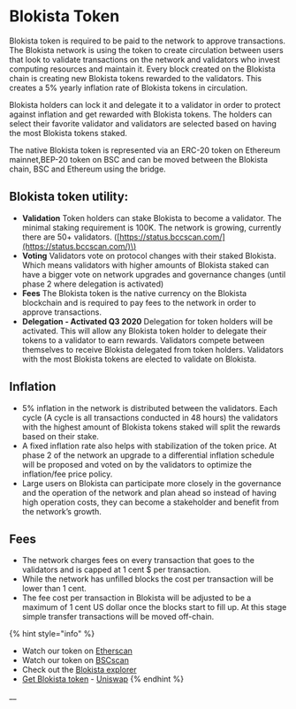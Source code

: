 # Blokista Token

Blokista token is required to be paid to the network to approve transactions. The Blokista network is using the token to create circulation between users that look to validate transactions on the network and validators who invest computing resources and maintain it. Every block created on the Blokista chain is creating new Blokista tokens rewarded to the validators. This creates a 5% yearly inflation rate of Blokista tokens in circulation.

Blokista holders can lock it and delegate it to a validator in order to protect against inflation and get rewarded with Blokista tokens. The holders can select their favorite validator and validators are selected based on having the most Blokista tokens staked.

The native Blokista token is represented via an ERC-20 token on Ethereum mainnet,BEP-20 token on BSC and can be moved between the Blokista chain, BSC and Ethereum using the bridge.

## Blokista token utility:

* **Validation** Token holders can stake Blokista to become a validator. The minimal staking requirement is 100K. The network is growing, currently there are 50+ validators. \([https://status.bccscan.com/](https://status.bccscan.com/)\)
* **Voting** Validators vote on protocol changes with their staked Blokista. Which means validators with higher amounts of Blokista staked can have a bigger vote on network upgrades and governance changes \(until phase 2 where delegation is activated\)
* **Fees** The Blokista token is the native currency on the Blokista blockchain and is required to pay fees to the network in order to approve transactions.
* **Delegation - Activated Q3 2020** Delegation for token holders will be activated. This will allow any Blokista token holder to delegate their tokens to a validator to earn rewards. Validators compete between themselves to receive Blokista delegated from token holders. Validators with the most Blokista tokens are elected to validate on Blokista.

## **Inflation**

* 5% inflation in the network is distributed between the validators. Each cycle \(A cycle is all transactions conducted in 48 hours\) the validators with the highest amount of Blokista tokens staked will split the rewards based on their stake.
* A fixed inflation rate also helps with stabilization of the token price. At phase 2 of the network an upgrade to a differential inflation schedule will be proposed and voted on by the validators to optimize the inflation/fee price policy. 
* Large users on Blokista can participate more closely in the governance and the operation of the network and plan ahead so instead of having high operation costs, they can become a stakeholder and benefit from the network’s growth. 

## **Fees**

* The network charges fees on every transaction that goes to the validators and is capped at 1 cent $ per transaction.
* While the network has unfilled blocks the cost per transaction will be lower than 1 cent. 
* The fee cost per transaction in Blokista will be adjusted to be a maximum of 1 cent US dollar once the blocks start to fill up. At this stage simple transfer transactions will be moved off-chain.

{% hint style="info" %}
* Watch our token on [Etherscan](https://etherscan.io/token/0x970b9bb2c0444f5e81e9d0efb84c8ccdcdcaf84d)
* Watch our token on [BSCscan](https://bscscan.com/token/0x5857c96dae9cf8511b08cb07f85753c472d36ea3)
* Check out the [Blokista explorer](https://bccscan.com/)
* [Get Blokista token](https://uniswap.exchange/swap/0x970B9bB2C0444F5E81e9d0eFb84C8ccdcdcAf84d) - [Uniswap](https://uniswap.exchange/swap?outputCurrency=0x970B9bB2C0444F5E81e9d0eFb84C8ccdcdcAf84d)
{% endhint %}

\_\_

